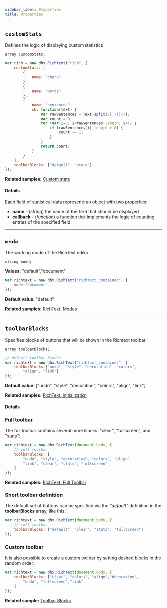 ```yaml
---
sidebar_label: Properties
title: Properties
---
```



## `customStats`

Defines the logic of displaying custom statistics

`array customStats;`

```js 
var rich = new dhx.Richtext("rich", {
    customStats: [
        {
            name: "chars"
        },
        {
            name: "words"
        },
        {
            name: "sentences",
            cb: function(text) {
                var rawSentences = text.split(/[.?!]+/);
                var count = 0;
                for (var i=0; i<rawSentences.length; i++) {
                    if (rawSentences[i].length > 0) {
                        count += 1;
                    }
                }
                return count;
            }
        }
    ],
    toolbarBlocks: ["default", "stats"]
});
```

**Related samples:** [Custom stats](https://snippet.dhtmlx.com/u1734epz)

#### Details

Each field of statistical data represents an object with two properties:

- **name** - (*string*) the name of the field that should be displayed
- **callback** - (*function*) a function that implements the logic of counting entries of the specified field
___

## `mode`

The working mode of the RichText editor

`string mode;`

**Values**: "default","document" 


```js 
var richtext = new dhx.RichText("richtext_container", { 
    mode:"document"
});
```

**Default value**: "default"

**Related samples:** [RichText. Modes](https://snippet.dhtmlx.com/pdh5buvg)
___

## `toolbarBlocks`

Specifies blocks of buttons that will be shown in the Richtext toolbar

`array toolbarBlocks;`


```js 
// default toolbar blocks
var richtext = new dhx.RichText("richtext_container", { 
    toolbarBlocks:["undo", "style", "decoration", "colors", 
        "align", "link"]
});
```

**Default value**: ["undo", "style", "decoration", "colors", "align", "link"]

**Related samples:** [RichText. initialization](https://snippet.dhtmlx.com/32jtemtm)


#### Details

### Full toolbar

The full toolbar contains several more blocks: "clear", "fullscreen", and "stats":

~~~js
var richtext = new dhx.RichText(document.body, {
    // full toolbar
    toolbarBlocks: [
        "undo", "style", "decoration", "colors", "align", 
        "link", "clear", "stats", "fullscreen"
    ]
});
~~~

**Related samples:** [RichText. Full Toolbar](https://snippet.dhtmlx.com/5yga5ce1)

### Short toolbar definition

The default set of buttons can be specified via the *"default"* definition in the **toolbarBlocks** array, like this:

~~~js
var richtext = new dhx.RichText(document.body, {
    // full toolbar
    toolbarBlocks: ["default", "clear", "stats", "fullscreen"]
});
~~~

### Custom toolbar

It is also possible to create a custom toolbar by setting desired blocks in the random order:

~~~js
var richtext = new dhx.RichText(document.body, {
    toolbarBlocks: ["clear", "colors", "align","decoration", 
        "undo", "fullscreen","link"
    ]
});
~~~

**Related sample:** [Toolbar Blocks](https://snippet.dhtmlx.com/yp7en22d)